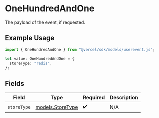 # OneHundredAndOne

The payload of the event, if requested.

## Example Usage

```typescript
import { OneHundredAndOne } from "@vercel/sdk/models/userevent.js";

let value: OneHundredAndOne = {
  storeType: "redis",
};
```

## Fields

| Field                                      | Type                                       | Required                                   | Description                                |
| ------------------------------------------ | ------------------------------------------ | ------------------------------------------ | ------------------------------------------ |
| `storeType`                                | [models.StoreType](../models/storetype.md) | :heavy_check_mark:                         | N/A                                        |